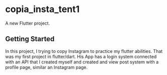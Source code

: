 # copia_insta_tent1

A new Flutter project.

## Getting Started

In this project, I trying to copy Instagram to practice my flutter abilities. That was my first project in flutter/dart. His App has a login system connected with an API that I created myself and created and view post system with a profile page, similar an Instagram page.